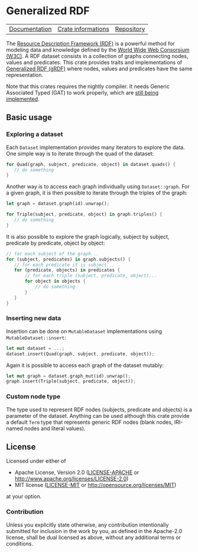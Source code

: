 # Generalized RDF

<table><tr>
  <td><a href="https://docs.rs/grdf">Documentation</a></td>
  <td><a href="https://crates.io/crates/grdf">Crate informations</a></td>
  <td><a href="https://github.com/timothee-haudebourg/grdf">Repository</a></td>
</tr></table>

The [Resource Description Framework (RDF)](https://en.wikipedia.org/wiki/Resource_Description_Framework)
is a powerful method for modeling data and knowledge
defined by the [World Wide Web Consorsium (W3C)](https://www.w3.org/).
A RDF dataset consists in a collection of graphs connecting nodes, values and predicates.
This crate provides traits and implementations of
[Generalized RDF (gRDF)](https://www.w3.org/TR/2014/REC-rdf11-concepts-20140225/#section-generalized-rdf)
where nodes, values and predicates have the same representation.

Note that this crates requires the nightly compiler.
It needs Generic Associated Typed (GAT) to work properly,
which are [still being implemented](https://github.com/rust-lang/rust/issues/44265).

 ## Basic usage

 ### Exploring a dataset

 Each `Dataset` implementation provides many iterators to explore the data.
 One simple way is to iterate through the quad of the dataset:

 ```rust
 for Quad(graph, subject, predicate, object) in dataset.quads() {
 	// do something
 }
 ```

 Another way is to access each graph individually using `Dataset::graph`.
 For a given graph, it is then possible to iterate through the triples of the
 graph:

 ```rust
 let graph = dataset.graph(id).unwrap();

 for Triple(subject, predicate, object) in graph.triples() {
 	// do something
 }
 ```

 It is also possible to explore the graph logically, subject by subject,
 predicate by predicate, object by object:

 ```rust
 // for each subject of the graph...
 for (subject, predicates) in graph.subjects() {
 	// for each predicate it is subject...
 	for (predicate, objects) in predicates {
 		// for each triple (subject, predicate, object)...
 		for object in objects {
 			// do something
 		}
 	}
 }
 ```

 ### Inserting new data

 Insertion can be done on `MutableDataset` implementations using
 `MutableDataset::insert`:

 ```rust
 let mut dataset = ...;
 dataset.insert(Quad(graph, subject, predicate, object));
 ```

 Again it is possible to access each graph of the dataset mutably:

 ```rust
 let mut graph = dataset.graph_mut(id).unwrap();
 graph.insert(Triple(subject, predicate, object));
 ```

 ### Custom node type

 The type used to represent RDF nodes (subjects, predicate and objects) is a
 parameter of the dataset. Anything can be used although this crate provide a
 default `Term` type that represents generic RDF nodes (blank nodes,
 IRI-named nodes and literal values).

## License

Licensed under either of

 * Apache License, Version 2.0 ([LICENSE-APACHE](LICENSE-APACHE) or http://www.apache.org/licenses/LICENSE-2.0)
 * MIT license ([LICENSE-MIT](LICENSE-MIT) or http://opensource.org/licenses/MIT)

at your option.

### Contribution

Unless you explicitly state otherwise, any contribution intentionally submitted
for inclusion in the work by you, as defined in the Apache-2.0 license, shall be dual licensed as above, without any
additional terms or conditions.
